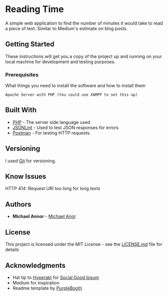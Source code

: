 # Reading Time

A simple web application to find the number of minutes it would take to read a piece of text. Similar to Medium's estimate on blog posts.

## Getting Started

These instructions will get you a copy of the project up and running on your local machine for development and testing purposes.

### Prerequisites

What things you need to install the software and how to install them

```
Apache Server with PHP (You could use XAMPP to set this up)
```

## Built With

* [PHP](http://php.net/) - The server side language used
* [JSONLint](https://jsonlint.com/) - Used to test JSON responses for errors
* [Postman](https://www.getpostman.com/) - For testing HTTP requests.

## Versioning

I used [Git](http://git-scm.org/) for versioning.

## Know Issues

HTTP 414: Request URI too long for long texts

## Authors

* **Michael Annor** - [Michael Anor](https://github.com/michaelannor)

## License

This project is licensed under the MIT License - see the [LICENSE.md](LICENSE.md) file for details

## Acknowledgments

* Hat tip to [Hyperakt](http://hyperakt.com/) for [Social Good Ipsum](http://socialgoodipsum.com/)
* Medium for inspiration
* Readme template by [PurpleBooth](https://gist.github.com/PurpleBooth/109311bb0361f32d87a2)
